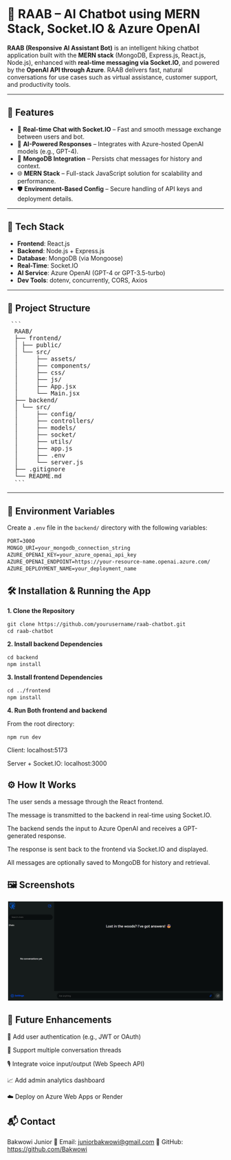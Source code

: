 # 🤖 RAAB – AI Chatbot using MERN Stack, Socket.IO & Azure OpenAI

**RAAB (Responsive AI Assistant Bot)** is an intelligent hiking chatbot application built with the **MERN stack** (MongoDB, Express.js, React.js, Node.js), enhanced with **real-time messaging via Socket.IO**, and powered by the **OpenAI API through Azure**. RAAB delivers fast, natural conversations for use cases such as virtual assistance, customer support, and productivity tools.

---

## 🚀 Features

- 💬 **Real-time Chat with Socket.IO** – Fast and smooth message exchange between users and bot.
- 🧠 **AI-Powered Responses** – Integrates with Azure-hosted OpenAI models (e.g., GPT-4).
- 💾 **MongoDB Integration** – Persists chat messages for history and context.
- 🌐 **MERN Stack** – Full-stack JavaScript solution for scalability and performance.
- 🛡️ **Environment-Based Config** – Secure handling of API keys and deployment details.

---

## 🧱 Tech Stack

- **Frontend**: React.js  
- **Backend**: Node.js + Express.js  
- **Database**: MongoDB (via Mongoose)  
- **Real-Time**: Socket.IO  
- **AI Service**: Azure OpenAI (GPT-4 or GPT-3.5-turbo)  
- **Dev Tools**: dotenv, concurrently, CORS, Axios

---

## 📁 Project Structure

<pre> ``` 
  RAAB/ 
  ├── frontend/ 
  │ ├── public/ 
  │ └── src/ 
  │     ├── assets/ 
  │     ├── components/ 
  │     ├── css/ 
  │     ├── js/ 
  │     ├── App.jsx
  │     └── Main.jsx
  ├── backend/ 
  │ └── src/ 
  │     ├── config/ 
  │     ├── controllers/ 
  │     ├── models/ 
  │     ├── socket/ 
  │     ├── utils/ 
  │     ├── app.js
  │     ├── .env 
  │     └── server.js
  ├── .gitignore
  └── README.md
  ``` </pre>


---

## 🔧 Environment Variables

Create a `.env` file in the `backend/` directory with the following variables:

```env
PORT=3000
MONGO_URI=your_mongodb_connection_string
AZURE_OPENAI_KEY=your_azure_openai_api_key
AZURE_OPENAI_ENDPOINT=https://your-resource-name.openai.azure.com/
AZURE_DEPLOYMENT_NAME=your_deployment_name
```

## 🛠️ Installation & Running the App
**1. Clone the Repository**

```
git clone https://github.com/yourusername/raab-chatbot.git
cd raab-chatbot
```

**2. Install backend Dependencies**

```
cd backend
npm install
```

**3. Install frontend Dependencies**

```
cd ../frontend
npm install
```

**4. Run Both frontend and backend**

From the root directory:

```
npm run dev
```

Client: localhost:5173

Server + Socket.IO: localhost:3000

## ⚙️ How It Works
The user sends a message through the React frontend.

The message is transmitted to the backend in real-time using Socket.IO.

The backend sends the input to Azure OpenAI and receives a GPT-generated response.

The response is sent back to the frontend via Socket.IO and displayed.

All messages are optionally saved to MongoDB for history and retrieval.

## 🖼️ Screenshots
<p align="center">
  <img src="./frontend/src/assets/images/chat-ui-black.png" width="500" alt="Chat UI Screenshot"/>
</p>


## 📌 Future Enhancements
🛂 Add user authentication (e.g., JWT or OAuth)

💬 Support multiple conversation threads

🎙️ Integrate voice input/output (Web Speech API)

📈 Add admin analytics dashboard

☁️ Deploy on Azure Web Apps or Render


## 📬 Contact
Bakwowi Junior
📧 Email: juniorbakwowi@gmail.com
🐙 GitHub: https://github.com/Bakwowi

